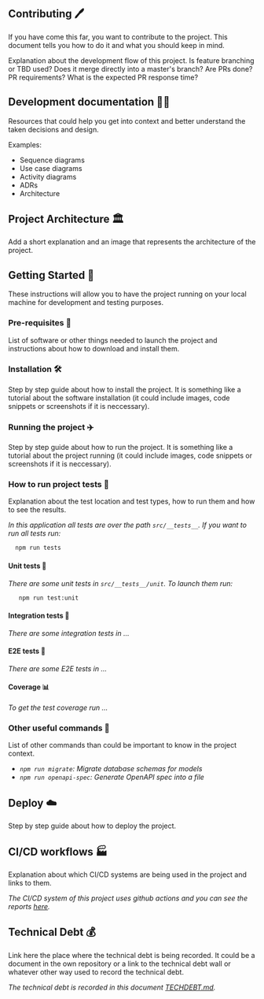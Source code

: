 ## Contributing 🖊️
If you have come this far, you want to contribute to the project. This document tells you how to do it and what you should keep in mind.

Explanation about the development flow of this project. Is feature branching or TBD used? Does it merge directly into a master's branch? Are PRs done? PR requirements?
What is the expected PR response time? 

## Development documentation 👩‍💻
Resources that could help you get into context and better understand the taken decisions and design.

Examples:

- Sequence diagrams
- Use case diagrams
- Activity diagrams
- ADRs
- Architecture

## Project Architecture 🏛️
Add a short explanation and an image that represents the architecture of the project.

## Getting Started 🚀
These instructions will allow you to have the project running on your local machine for development and testing purposes.

### Pre-requisites 📝
List of software or other things needed to launch the project and instructions about how to download and install them.

### Installation 🛠
Step by step guide about how to install the project. It is something like a tutorial about the software installation (it could include images, code snippets or screenshots if it is neccessary).

### Running the project ✈️
Step by step guide about how to run the project. It is something like a tutorial about the project running (it could include images, code snippets or screenshots if it is neccessary).

### How to run project tests 🧪
Explanation about the test location and test types, how to run them and how to see the results.

_In this application all tests are over the path `src/__tests__`._
_If you want to run all tests run:_

  ```sh
    npm run tests
  ```

#### Unit tests 🧨
_There are some unit tests in `src/__tests__/unit`._
_To launch them run:_


 ```sh
    npm run test:unit
 ```

#### Integration tests 🔗
_There are some integration tests in ..._

#### E2E tests 🏁
_There are some E2E tests in ..._

#### Coverage 📊
_To get the test coverage run ..._


### Other useful commands 🧰
List of other commands than could be important to know in the project context.

- _`npm run migrate`: Migrate database schemas for models_
- _`npm run openapi-spec`: Generate OpenAPI spec into a file_

## Deploy ☁️
Step by step guide about how to deploy the project.

## CI/CD workflows 🏭
Explanation about which CI/CD systems are being used in the project and links to them.

_The CI/CD system of this project uses github actions and you can see the reports [here](http://github.com)._

## Technical Debt 💰

Link here the place where the technical debt is being recorded. It could be a document in the own 
repository or a link to the technical debt wall or whatever other way used to record the technical debt.

_The technical debt is recorded in this document [TECHDEBT.md](./TECHDEBT.md)._ 



